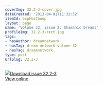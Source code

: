 ```yaml
---
coverImg: 32.2-3-cover.jpg
dateCreated: '2013-04-01T11:32:52'
itemId: bcphbz2bump
layout: page
name: 'Volume 32, issue 2: Shamanic Dreams'
profileImg: 32.2-3-rect.jpg
tags:
- hasAuthor: dreamnetwork
- hasTag: dream-network-volume-32
- hasTag: dreamnetwork
type: post
urlSlug: 32.2-3
---
```

<img class="card-journal-img" src="../images/32.2-3-rect.jpg"/><a href="../files/pdfs/Volume_32/32.2-32.3_shamanic_dreams.pdf" download="">Download issue 32.2-3</a><br><a href="../files/pdfs/Volume_32/32.2-32.3_shamanic_dreams.pdf">View online</a>